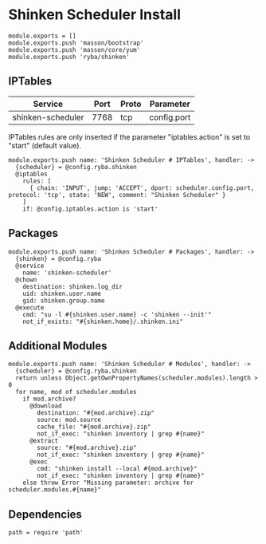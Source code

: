 
# Shinken Scheduler Install

    module.exports = []
    module.exports.push 'masson/bootstrap'
    module.exports.push 'masson/core/yum'
    module.exports.push 'ryba/shinken'

## IPTables

| Service           | Port  | Proto | Parameter       |
|-------------------|-------|-------|-----------------|
| shinken-scheduler | 7768  |  tcp  |   config.port   |

IPTables rules are only inserted if the parameter "iptables.action" is set to
"start" (default value).

    module.exports.push name: 'Shinken Scheduler # IPTables', handler: ->
      {scheduler} = @config.ryba.shinken
      @iptables
        rules: [
          { chain: 'INPUT', jump: 'ACCEPT', dport: scheduler.config.port, protocol: 'tcp', state: 'NEW', comment: "Shinken Scheduler" }
        ]
        if: @config.iptables.action is 'start'

## Packages

    module.exports.push name: 'Shinken Scheduler # Packages', handler: ->
      {shinken} = @config.ryba
      @service
        name: 'shinken-scheduler'
      @chown
        destination: shinken.log_dir
        uid: shinken.user.name
        gid: shinken.group.name
      @execute
        cmd: "su -l #{shinken.user.name} -c 'shinken --init'"
        not_if_exists: "#{shinken.home}/.shinken.ini"

## Additional Modules

    module.exports.push name: 'Shinken Scheduler # Modules', handler: ->
      {scheduler} = @config.ryba.shinken
      return unless Object.getOwnPropertyNames(scheduler.modules).length > 0
      for name, mod of scheduler.modules
        if mod.archive?
          @download
            destination: "#{mod.archive}.zip"
            source: mod.source
            cache_file: "#{mod.archive}.zip"
            not_if_exec: "shinken inventory | grep #{name}"
          @extract
            source: "#{mod.archive}.zip"
            not_if_exec: "shinken inventory | grep #{name}"
          @exec
            cmd: "shinken install --local #{mod.archive}"
            not_if_exec: "shinken inventory | grep #{name}"
        else throw Error "Missing parameter: archive for scheduler.modules.#{name}"

## Dependencies

    path = require 'path'
